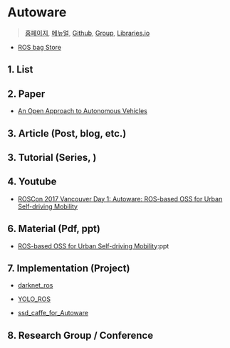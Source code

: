 # Autoware

> [홈페이지](http://tier4.jp), [메뉴얼](https://github.com/CPFL/Autoware-Manuals/blob/master/en/Autoware_UsersManual_v1.1.md), [Github](https://github.com/CPFL/Autoware), [Group](https://groups.google.com/forum/#!forum/autoware), [Libraries.io](https://libraries.io/github/CPFL/Autoware)

- [ROS bag Store](https://rosbag.tier4.jp)

## 1. List



## 2. Paper

- [An Open Approach to Autonomous Vehicles](http://ieeexplore.ieee.org/document/7368032/)


## 3. Article (Post, blog, etc.)



## 3. Tutorial (Series, )



## 4. Youtube

- [ROSCon 2017 Vancouver Day 1: Autoware: ROS-based OSS for Urban Self-driving Mobility](https://vimeo.com/236154004)

## 6. Material (Pdf, ppt)

- [ROS-based OSS for Urban Self-driving Mobility](https://roscon.ros.org/2017/presentations/ROSCon%202017%20Autoware.pdf):ppt

## 7. Implementation (Project)

- [darknet_ros](https://github.com/yukkysaito/darknet_ros)

- [YOLO_ROS](https://github.com/yukkysaito/yolo_ros)

- [ssd_caffe_for_Autoware](https://github.com/yukkysaito/ssd_caffe_for_Autoware)


## 8. Research Group / Conference 